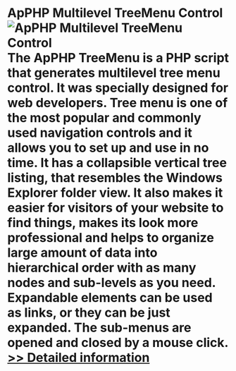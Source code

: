# ApPHP Multilevel TreeMenu Control<br />![ApPHP Multilevel TreeMenu Control](https://mycommerce.akamaized.net/api/pimages/P300380333/BIG/300380333.PNG)<br />The ApPHP TreeMenu is a PHP script that generates multilevel tree menu control. It was specially designed for web developers. Tree menu is one of the most popular and commonly used navigation controls and it allows you to set up and use in no time. It has a collapsible vertical tree listing, that resembles the Windows Explorer folder view. It also makes it easier for visitors of your website to find things, makes its look more professional and helps to organize large amount of data into hierarchical order with as many nodes and sub-levels as you need. Expandable elements can be used as links, or they can be just expanded. The sub-menus are opened and closed by a mouse click.<br />[>> Detailed information](https://secure.shareit.com/shareit/product.html?productid=300380333&affiliateid=200057808)